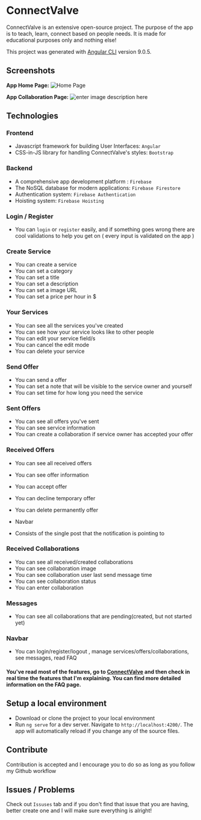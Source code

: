 # ConnectValve

  

ConnectValve is an extensive open-source project. The purpose of the app is to teach, learn, connect based on people needs. It is made for educational purposes only and nothing else!

  

This project was generated with [Angular CLI](https://github.com/angular/angular-cli) version 9.0.5.

  


## Screenshots

**App Home Page:** 
![Home Page](https://i.imgur.com/OG6GVXZ.png)

**App Collaboration Page:** 
![enter image description here](https://i.imgur.com/vX73U7b.png)

## Technologies

### Frontend

-   Javascript framework for building User Interfaces:  `Angular`
-   CSS-in-JS library for handling ConnectValve's styles:  `Bootstrap`

### Backend
-   A comprehensive app  development platform : `Firebase`
-   The NoSQL database for modern applications:  `Firebase Firestore`
-   Authentication system:  `Firebase Authentication`
-   Hoisting system:  `Firebase Hoisting`

### Login / Register

-   You can  `login`  or  `register`  easily, and if something goes wrong there are cool validations to help you get on ( every input is validated on the app )

### Create Service

-   You can create a service
-   You can set a category
-   You can set a title
-   You can set a description
-   You can set a image URL
-   You can set a price per hour in $

### Your Services

-   You can see all the services you've created
-   You can see how your service looks like to other people
-   You can edit your service field/s
-   You can cancel the edit mode
-   You can delete your service

### Send Offer

-   You can send a offer
-   You can set a note that will be visible to the service owner and yourself
-   You can set time for how long you need the service

### Sent Offers

-   You can see all offers you've sent
-   You can see service information
-   You can create a collaboration if service owner has accepted your offer

### Received Offers

-  You can see all received offers
-  You can see offer information
-  You can accept offer
-  You can decline temporary offer
-  You can delete permanently offer

-   Navbar
-   Consists of the single post that the notification is pointing to

### Received Collaborations

-   You can see all received/created collaborations
-   You can see collaboration image
-   You can see collaboration user last send message time
-   You can see collaboration status
-   You can enter collaboration

### Messages

-   You can see all collaborations that are pending(created, but not started yet)

### Navbar

-   You can login/register/logout , manage services/offers/collaborations, see messages, read FAQ

#### You've read most of the features, go to  [ConnectValve](https://connectvalve.web.app/) and then check in real time the features that I'm explaining. You can find more detailed information on the FAQ page.

## Setup a local environment

-   Download or clone the project to your local environment
-   Run `ng serve` for a dev server. Navigate to `http://localhost:4200/`. The app will automatically reload if you change any of the source files. 

## Contribute

Contribution is accepted and I encourage you to do so as long as you follow my Github workflow

## Issues / Problems

Check out  `Issuses`  tab and if you don't find that issue that you are having, better create one and I will make sure everything is alright!